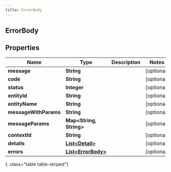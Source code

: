 ```yaml
---
title: ErrorBody
---
```


## ErrorBody

## Properties

| Name                  | Type                                                           | Description | Notes      |
| --------------------- | -------------------------------------------------------------- | ----------- | ---------- |
| **message**           | <!----><!---->**String**<!---->                                |             | [optional] |
| **code**              | <!----><!---->**String**<!---->                                |             | [optional] |
| **status**            | <!----><!---->**Integer**<!---->                               |             | [optional] |
| **entityId**          | <!----><!---->**String**<!---->                                |             | [optional] |
| **entityName**        | <!----><!---->**String**<!---->                                |             | [optional] |
| **messageWithParams** | <!----><!---->**String**<!---->                                |             | [optional] |
| **messageParams**     | <!----><!---->**Map&lt;String, String&gt;**<!---->             |             | [optional] |
| **contextId**         | <!----><!---->**String**<!---->                                |             | [optional] |
| **details**           | <!----><!---->[**List&lt;Detail&gt;**](Detail.md)<!---->       |             | [optional] |
| **errors**            | <!----><!---->[**List&lt;ErrorBody&gt;**](ErrorBody.md)<!----> |             | [optional] |

{: class="table table-striped"}
